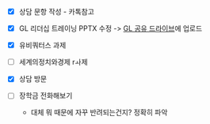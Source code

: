 
- [x] 상담 문항 작성 - 카톡참고
- [x] GL 리더십 트레이닝 PPTX 수정 -> [GL 공유 드라이브](https://drive.google.com/drive/folders/1SZFVXVBsuBf-AJgMzvhUKprQC7oT2KDf?usp=drive_link)에 업로드

- [x] 유비쿼터스 과제
- [ ] 세계의정치와경제 rㅘ제 
- [x] 상담 방문
- [ ] 장학금 전화해보기
	- 대체 뭐 때문에 자꾸 반려되는건지? 정확히 파악
